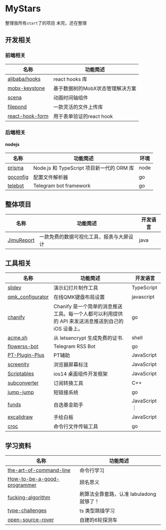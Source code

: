 # MyStars
整理我所有`start`了的项目
未完，还在整理
## 开发相关
### 前端相关
名称  | 功能简述 |
----- | ----- |
[alibaba/hooks](https://github.com/alibaba/hooks)|react hooks 库|
[mobx-keystone](https://github.com/xaviergonz/mobx-keystone)|基于数据树的MobX状态管理解决方案|
[scena](https://github.com/daybrush/scena)| 动画时间轴组件|
[filepond](https://github.com/pqina/filepond)| 一款灵活的文件上传库|
[react-hook-form](https://github.com/react-hook-form/react-hook-form) | 用于表单验证的react hook|

### 后端相关
#### nodejs
名称  | 功能简述 | 环境|
----- | ----- |----- |
[prisma](https://github.com/prisma/prisma)| Node.js 和 TypeScript 项目新一代的 ORM 库| node |
[goconfig](https://github.com/unknwon/goconfig) | 配置文件解析器| go |
[telebot](https://github.com/tucnak/telebot) | Telegram bot framework | go |


## 整体项目
名称  | 功能简述 | 开发语言 | 
----- | ----- |  ----- |
[JimuReport](https://github.com/zhangdaiscott/JimuReport)|一款免费的数据可视化工具，报表与大屏设计| java|

## 工具相关
名称  | 功能简述 | 开发语言 | 
----- | ----- |  ----- |
[slidev](https://github.com/slidevjs/slidev)| 演示幻灯片制作工具| TypeScript|
[qmk_configurator](https://github.com/qmk/qmk_configurator) | 在线QMK键盘布局设置| javascript|
[chanify](https://github.com/chanify/chanify)|Chanify 是一个简单的消息推送工具。每一个人都可以利用提供的 API 来发送消息推送到自己的 iOS 设备上。|go|
[acme.sh](https://github.com/acmesh-official/acme.sh) | 从 letsencrypt 生成免费的证书.| shell|
[flowerss-bot](https://github.com/indes/flowerss-bot) | Telegram RSS Bot | go|
[PT-Plugin-Plus](https://github.com/ronggang/PT-Plugin-Plus) | PT辅助 | JavaScript |
[screenity](https://github.com/alyssaxuu/screenity) | 浏览器屏幕标注 | JavaScript |
[Scriptables](https://github.com/im3x/Scriptables) | ios14 桌面组件开发框架 | JavaScript |
[subconverter](https://github.com/tindy2013/subconverter) | 订阅转换工具 | C++ |
[jump-jump](https://github.com/jwma/jump-jump) | 短链接系统 | go |
[funds](https://github.com/x2rr/funds) | 自选基金助手 | JavaScript ｜
[excalidraw](https://github.com/excalidraw/excalidraw) | 手绘白板| JavaScript |
[croc](https://github.com/schollz/croc) | 命令行文件传输工具 | go |

## 学习资料
名称  | 功能简述 |
----- | ----- |
[the-art-of-command-line](https://github.com/jlevy/the-art-of-command-line)| 命令行学习|
[How-to-be-a-good-programmer](https://github.com/niudai/How-to-be-a-good-programmer)| 顾名思义|
[fucking-algorithm](https://github.com/labuladong/fucking-algorithm) | 刷算法全靠套路，认准 labuladong 就够了！|
[type-challenges](https://github.com/type-challenges/type-challenges) | ts 类型跳操学习|
[open-source-rover](https://github.com/nasa-jpl/open-source-rover) | 自建的6轮探测车|
